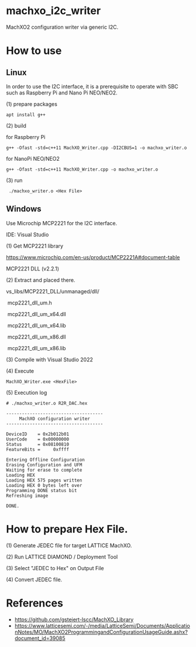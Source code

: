 # machxo_i2c_writer
MachXO2 configuration writer via generic I2C.



# How to use

## Linux

In order to use the I2C interface, it is a prerequisite to operate with SBC such as Raspberry Pi and Nano Pi NEO/NEO2.



(1) prepare packages

```
apt install g++
```



(2) build

for Raspberry Pi

```
g++ -Ofast -std=c++11 MachXO_Writer.cpp -DI2CBUS=1 -o machxo_writer.o
```



for NanoPi NEO/NEO2

```
g++ -Ofast -std=c++11 MachXO_Writer.cpp -o machxo_writer.o
```



(3) run

```
 ./machxo_writer.o <Hex File>
```



## Windows
Use Microchip MCP2221 for the I2C interface.

IDE: Visual Studio



(1) Get MCP2221 library

https://www.microchip.com/en-us/product/MCP2221A#document-table

MCP2221 DLL (v2.2.1)



(2) Extract and placed there.

vs\_libs/MCP2221_DLL/unmanaged/dll/

​	mcp2221_dll_um.h

​	mcp2221_dll_um_x64.dll

​	mcp2221_dll_um_x64.lib

​	mcp2221_dll_um_x86.dll

​	mcp2221_dll_um_x86.lib



(3) Compile with Visual Studio 2022



(4) Execute

```
MachXO_Writer.exe <HexFile>
```



(5) Execution log

```
# ./machxo_writer.o R2R_DAC.hex

-------------------------------------
     MachXO configuration writer
-------------------------------------

DeviceID    = 0x2b012b01
UserCode    = 0x00000000
Status      = 0x08100810
FeatureBits =     0xffff

Entering Offline Configuration
Erasing Configuration and UFM
Waiting for erase to complete
Loading HEX
Loading HEX 575 pages written
Loading HEX 0 bytes left over
Programming DONE status bit
Refreshing image

DONE.
```





# How to prepare Hex File.



(1) Generate JEDEC file for target LATTICE MachXO.

(2) Run LATTICE DIAMOND / Deployment Tool

(3) Select "JEDEC to Hex" on Output File

(4) Convert JEDEC file.





# References

- https://github.com/gsteiert-lscc/MachXO_Library
- https://www.latticesemi.com/-/media/LatticeSemi/Documents/ApplicationNotes/MO/MachXO2ProgrammingandConfigurationUsageGuide.ashx?document_id=39085


